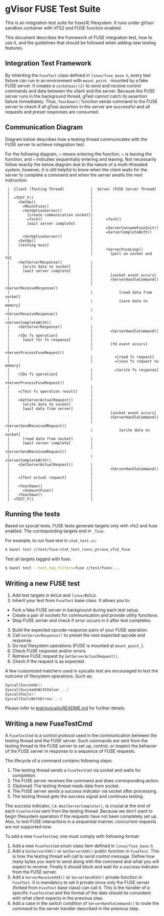 # gVisor FUSE Test Suite

This is an integration test suite for fuse(4) filesystem. It runs under gVisor
sandbox container with VFS2 and FUSE function enabled.

This document describes the framework of FUSE integration test, how to use it,
and the guidelines that should be followed when adding new testing features.

## Integration Test Framework

By inheriting the `FuseTest` class defined in `linux/fuse_base.h`, every test
fixture can run in an environment with `mount_point_` mounted by a fake FUSE
server. It creates a `socketpair(2)` to send and receive control commands and
data between the client and the server. Because the FUSE server runs in the
background thread, gTest cannot catch its assertion failure immediately. Thus,
`TearDown()` function sends command to the FUSE server to check if all gTest
assertion in the server are successful and all requests and preset responses
are consumed.

## Communication Diagram

Diagram below describes how a testing thread communicates with the FUSE server
to achieve integration test.

For the following diagram, `>` means entering the function, `<` is leaving the
function, and `=` indicates sequentially entering and leaving. Not necessarily
follow exactly the below diagram due to the nature of a multi-threaded system,
however, it is still helpful to know when the client waits for the server to
complete a command and when the server awaits the next instruction.

```
 |  Client (Testing Thread)            |  Server (FUSE Server Thread)
 |                                     |
 |  >TEST_F()                          |
 |    >SetUp()                         |
 |      =MountFuse()                   |
 |      >SetUpFuseServer()             |
 |        [create communication socket]|
 |        =fork()                      |      =fork()
 |        [wait server complete]       |
 |                                     |      =ServerConsumeFuseInit()
 |                                     |      =ServerCompleteWith()
 |      <SetUpFuseServer()             |
 |    <SetUp()                         |
 |    [testing main]                   |
 |                                     |      >ServerFuseLoop()
 |                                     |        [poll on socket and fd]
 |    >SetServerResponse()             |
 |      [write data to socket]         |
 |      [wait server complete]         |
 |                                     |        [socket event occurs]
 |                                     |        >ServerHandleCommand()
 |                                     |          >ServerReceiveResponse()
 |                                     |            [read data from socket]
 |                                     |            [save data to memory]
 |                                     |          <ServerReceiveResponse()
 |                                     |          =ServerCompleteWith()
 |    <SetServerResponse()             |
 |                                     |        <ServerHandleCommand()
 |    >[Do fs operation]               |
 |      [wait for fs response]         |
 |                                     |        [fd event occurs]
 |                                     |        >ServerProcessFuseRequest()
 |                                     |          =[read fs request]
 |                                     |          =[save fs request to memory]
 |                                     |          =[write fs response]
 |    <[Do fs operation]               |
 |                                     |        <ServerProcessFuseRequest()
 |                                     |
 |    =[Test fs operation result]      |
 |                                     |
 |    >GetServerActualRequest()        |
 |      [write data to socket]         |
 |      [wait data from server]        |
 |                                     |        [socket event occurs]
 |                                     |        >ServerHandleCommand()
 |                                     |          >ServerSendReceivedRequest()
 |                                     |            [write data to socket]
 |      [read data from socket]        |
 |      [wait server complete]         |
 |                                     |          <ServerSendReceivedRequest()
 |                                     |          =ServerCompleteWith()
 |    <GetServerActualRequest()        |
 |                                     |        <ServerHandleCommand()
 |                                     |
 |    =[Test actual request]           |
 |                                     |
 |    >TearDown()                      |
 |      =UnmountFuse()                 |
 |    <TearDown()                      |
 |  <TEST_F()                          |
```

## Running the tests

Based on syscall tests, FUSE tests generate targets only with vfs2 and fuse
enabled. The corresponding targets end in `_fuse`.

For example, to run fuse test in `stat_test.cc`:

```bash
$ bazel test //test/fuse:stat_test_runsc_ptrace_vfs2_fuse
```

Test all targets tagged with fuse:

```bash
$ bazel test --test_tag_filters=fuse //test/fuse/...
```

## Writing a new FUSE test

1. Add test targets in `BUILD` and `linux/BUILD`.
2. Inherit your test from `FuseTest` base class. It allows you to:
  - Fork a fake FUSE server in background during each test setup.
  - Create a pair of sockets for communication and provide utility functions.
  - Stop FUSE server and check if error occurs in it after test completes.
3. Build the expected opcode-response pairs of your FUSE operation.
4. Call `SetServerResponse()` to preset the next expected opcode and response.
5. Do real filesystem operations (FUSE is mounted at `mount_point_`).
6. Check FUSE response and/or errors.
7. Retrieve FUSE request by `GetServerActualRequest()`.
8. Check if the request is as expected.

A few customized matchers used in syscalls test are encouraged to test the
outcome of filesystem operations. Such as:

```cc
SyscallSucceeds()
SyscallSucceedsWithValue(...)
SyscallFails()
SyscallFailsWithErrno(...)
```

Please refer to [test/syscalls/README.md](../syscalls/README.md) for further
details.

## Writing a new FuseTestCmd

A `FuseTestCmd` is a control protocol used in the communication between the
testing thread and the FUSE server. Such commands are sent from the testing
thread to the FUSE server to set up, control, or inspect the behavior of the
FUSE server in response to a sequence of FUSE requests.

The lifecycle of a command contains following steps:

1. The testing thread sends a `FuseTestCmd` via socket and waits for completion.
2. The FUSE server receives the command and does corresponding action.
3. (Optional) The testing thread reads data from socket.
4. The FUSE server sends a success indicator via socket after processing.
5. The testing thread gets the success signal and continues testing.

The success indicator, i.e. `WaitServerComplete()`, is crucial at the end of
each `FuseTestCmd` sent from the testing thread. Because we don't want to begin
filesystem operation if the requests have not been completely set up. Also, to
test FUSE interactions in a sequential manner, concurrent requests are not
supported now.

To add a new `FuseTestCmd`, one must comply with following format:

1. Add a new `FuseTestCmd` enum class item defined in `linux/fuse_base.h`
2. Add a `SetServerXXX()` or `GetServerXXX()` public function in `FuseTest`.
   This is how the testing thread will call to send control message. Define how
   many bytes you want to send along with the command and what you will expect
   to receive. Finally it should block and wait for a success indicator from
   the FUSE server.
3. Add a `ServerReceiveXXX()` or `ServerSendXXX()` private function in
   `FuseTest`. It is mandatory to set it private since only the FUSE server
   (forked from `FuseTest` base class) can call it. This is the handler of a
   specific `FuseTestCmd` and the format of the data should be consistent with
   what client expects in the previous step.
4. Add a case in the switch condition of `ServerHandleCommand()` to route the
   command to the server handler described in the previous step.

